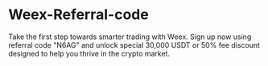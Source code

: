 # Weex-Referral-code
Take the first step towards smarter trading with Weex. Sign up now using referral code "N6AG" and unlock special  30,000 USDT or 50% fee discount designed to help you thrive in the crypto market.

